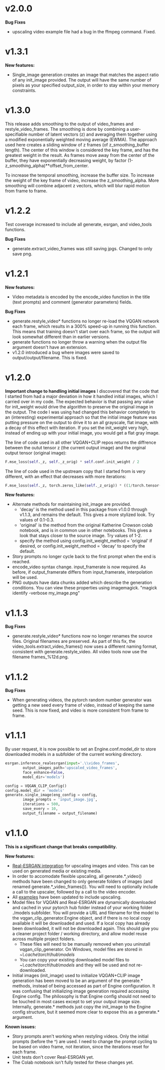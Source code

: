# v2.0.0

**Bug Fixes**
* upscaling video example file had a bug in the ffmpeg command. Fixed.

# v1.3.1
**New features:**
* Single_image generation creates an image that matches the aspect ratio of any init_image provided. The output will have the same number of pixels as your specified output_size, in order to stay within your memory constraints. 


# v1.3.0
This release adds smoothing to the output of video_frames and restyle_video_frames. The smoothing is done by combining a user-specifiable number of latent vectors (z) and averaging them together using a modified exponentially weighted moving average (EWMA). The approach used here creates a sliding window of z frames (of z_smoothing_buffer length). The center of this window is considered the key frame, and has the greatest weight in the result. As frames move away from the center of the buffer, they have exponentially decreasing weight, by factor (1-z_smoothing_alpha)**offset_from_center.

To increase the temporal smoothing, increase the buffer size. To increase the weight of the key frame of video, increase the z_smoothing_alpha. More smoothing will combine adjacent z vectors, which will blur rapid motion from frame to frame.

# v1.2.2
Test coverage increased to include all generate, esrgan, and video_tools functions.

**Bug Fixes**
* generate.extract_video_frames was still saving jpgs. Changed to only save png.

# v1.2.1
**New features:**
* Video metadata is encoded by the encode_video function in the title (text prompts) and comment (generator parameters) fields. 

**Bug Fixes**
* generate.restyle_video* functions no longer re-load the VQGAN network each frame, which results in a 300% speed-up in running this function. This means that training doesn't start over each frame, so the output will look somewhat different than in earlier versions.
* generate functions no longer throw a warning when the output file argument doesn't have an extension.
* v1.2.0 introduced a bug where images were saved to output/output/filename. This is fixed.

# v1.2.0
**Important change to handling initial images**
I discovered that the code that I started from had a major deviation in how it handled initial images, which I carried over in my code. The expected behavior is that passing any value for init_weight would drive the algorithm to preserve the original image in the output. The code I was using had changed this behavior completely to an (interesting) experimental approach so that the initial image feature was putting pressure on the output to drive it to an all grayscale, flat image, with a decay of this effect with iteration. If you set the init_weight very high, instead of ending up with your initial image, you would get a flat gray image.

The line of code used in all other VQGAN+CLIP repos returns the diffrence between the outut tensor z (the current output image) and the orginal output tensor (original image):
```python
F.mse_loss(self._z, self._z_orig) * self.conf.init_weight / 2
```

The line of code used in the upstream copy that I started from is very different, with an effect that decreases with more iterations:
```python
F.mse_loss(self._z, torch.zeros_like(self._z_orig)) * ((1/torch.tensor(iteration_number*2 + 1))*self.conf.init_weight) / 2
```

**New features:**
* Alternate methods for maintaining init_image are provided.
  * 'decay' is the method used in this package from v1.0.0 through v1.1.3, and remains the default. This gives a more stylized look. Try values of 0.1-0.3.
  * 'original' is the method from the original Katherine Crowson colab notebook, and is in common use in other notebooks. This gives a look that stays closer to the source image. Try values of 1-2.
  * specify the method using config.init_weight_method = 'original' if desired, or config.init_weight_method = 'decay' to specify the default.
* Story prompts no longer cycle back to the first prompt when the end is reached.
* encode_video syntax change. input_framerate is now required. As before, if output_framerate differs from input_framerate, interpolation will be used.
* PNG outputs have data chunks added which describe the generation conditions. You can view these properties using imagemagick. "magick identify -verbose my_image.png"


# v1.1.3
**Bug Fixes**
* generate.restyle_video* functions now no longer renames the source files. Original filenames are preserved. As part of this fix, the video_tools.extract_video_frames() now uses a different naming format, consistent with generate.restyle_video. All video tools now use the filename frames_%12d.png.


# v1.1.2
**Bug Fixes**
* When generating videos, the pytorch random number generator was getting a new seed every frame of video, instead of keeping the same seed. This is now fixed, and video is more consistent from frame to frame.

# v1.1.1
By user request, it is now possible to set an Engine.conf.model_dir to store downloaded models in a subfolder of the current working directory.
```python
esrgan.inference_realesrgan(input='.\\video_frames',
        output_images_path='upscaled_video_frames',
        face_enhance=False,
        model_dir='models')

config = VQGAN_CLIP_Config()
config.model_dir = 'models'
generate.single_image(eng_config = config,
        image_prompts = 'input_image.jpg',
        iterations = 500,
        save_every = 10,
        output_filename = output_filename)
```


# v1.1.0
**This is a significant change that breaks compatibility.**

**New features:**
* [Real-ESRGAN integration](https://github.com/rkhamilton/vqgan-clip-generator/tree/main/main/Real-ESRGAN.md) for upscaling images and video. This can be used on generated media or existing media.
* In order to accomodate flexible upscaling, all generate.\*_video() methods have been changed to only generate folders of images (and renamed generate.*_video_frames()). You will need to optionally include a call to the upscaler, followed by a call to the video encoder.
* All [examples](https://github.com/rkhamilton/vqgan-clip-generator/tree/main/examples) have been updated to include upscaling.
* Model files for VQGAN and Real-ESRGAN are dynamically downloaded and cached in your pytorch hub folder instead of your working folder ./models subfolder. You will provide a URL and filename for the model to the vqgan_clip_generator.Engine object, and if there is no local copy available it will be downloaded and used. If a local copy has already been downloaded, it will not be downloaded again. This should give you a cleaner project folder / working directory, and allow model reuse across multiple project folders. 
    * These files will need to be manually removed when you uninstall vqgan_clip_generator. On Windows, model files are stored in *~\\.cache\torch\hub\models*
    * You can copy your existing downloaded model files to *~\\.cache\torch\hub\models* and they will be used and not re-downloaded.
* Initial images (init_image) used to initialize VQGAN+CLIP image generation has been moved to be an argument of the generate.* methods, instead of being accessed as part of Engine configuration. It was confusing that initializing image generation required accessing Engine config. The philosophy is that Engine config should not need to be touched in most cases except to set your output image size. Internally, generate.* methods just copy the init_image to the Engine config structure, but it seemed more clear to expose this as a generate.* argument.

**Known issues:**
* Story prompts aren't working when restyling videos. Only the initial prompts (before the ^) are used. I need to change the prompt cycling to be based on video frame, not iteration, since the iterations reset for each frame.
* Unit tests don't cover Real-ESRGAN yet.
* The Colab notebook isn't fully tested for these changes yet.